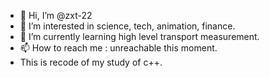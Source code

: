 - 👋 Hi, I’m @zxt-22
- 👀 I’m interested in science, tech, animation, finance.
- 🌱 I’m currently learning high level transport measurement.
- 📫 How to reach me : unreachable this moment.
- This is recode of my study of c++.

<!---
zxt-22/zxt-22 is a ✨ special ✨ repository because its `README.md` (this file) appears on your GitHub profile.
You can click the Preview link to take a look at your changes.
--->
